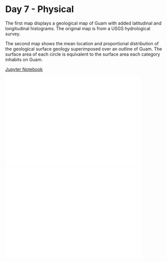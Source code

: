 # Day 7 - Physical

The first map displays a geological map of Guam with added latitudinal and 
longitudinal histograms. The original map is from a USGS hydrological survey.

The second map shows the mean location and proportional distribution of the
geological surface geology superimposed over an outline of Guam. The surface
area of each circle is equivalent to the surface area each category inhabits
on Guam.

[Jupyter Notebook](day7.ipynb)

![Urbanization Percentage](geological_distribution.png)
![Urbanization Percentage](mean_location_proportion.png)
